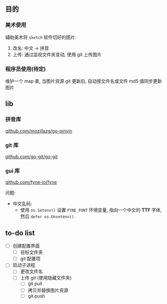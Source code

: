 ## 目的

### 美术使用

辅助美术将 `sketch` 软件切好的图片:

1. 改名: 中文 -> 拼音
2. 上传: 通过监视文件夹变动, 使用 git 上传图片

### 程序员使用(待定)

维护一个 map 表, 当图片资源 git 更新后, 自动按文件名或文件 md5 值同步更新图片

## lib

### 拼音库

[github.com/mozillazg/go-pinyin](https://github.com/mozillazg/go-pinyin)

### git 库

[github.com/go-git/go-git](https://github.com/go-git/go-git)

### gui 库

[github.com/fyne-io/fyne](https://github.com/fyne-io/fyne)

问题:

- 中文乱码:
  - 使用 `os.Setenv()` 设置 `FYNE_FONT` 环境变量, 指向一个中文的 **TTF** 字体, 然后 `defer os.Unsetenv()`

## to-do list

- [ ] 创建配置界面
  - [ ] 目标文件夹
  - [ ] git 配置项
- [ ] 启动子进程
  - [ ] 更改文件名
  - [ ] 上传 git (使用隐藏文件夹)
    - [ ] git pull
    - [ ] 拷贝并替换图片资源
    - [ ] git push
